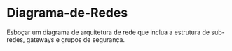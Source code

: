 # Diagrama-de-Redes
Esboçar um diagrama de arquitetura de rede que inclua a estrutura de sub-redes, gateways e grupos de segurança.
